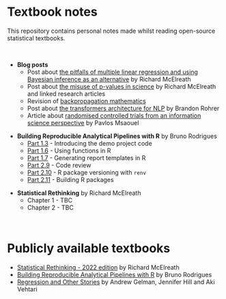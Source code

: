 # Textbook notes
This repository contains personal notes made whilst reading open-source statistical textbooks.   

<br>  

+ **Blog posts**   
    + Post about [the pitfalls of multiple linear regression and using Bayesian inference as an alternative](./blog_posts/regression_richard_mcelreath.md) by Richard McElreath    
    + Post about [the misuse of p-values in science](./blog_posts/p_values_richard_mcelreath.md) by Richard McElreath and linked research articles     
    + Revision of [backpropagation mathematics](./blog_posts/backpropagation_various_sources.md)    
    + Post about [the transformers architecture for NLP](./blog_posts/transformers_brandon_rohrer.md) by Brandon Rohrer   
    + Article about [randomised controlled trials from an information science perspective](./blog_posts/rcts_pavlos_msaouel.md) by Pavlos Msaouel    

<p>

+ **Building Reproducible Analytical Pipelines with R** by Bruno Rodrigues    
    + [Part 1.3](./building_raps_with_r/raps_part_1_3.md) - Introducing the demo project code     
    + [Part 1.6](./building_raps_with_r/raps_part_1_6.md) - Using functions in R    
    + [Part 1.7](./building_raps_with_r/raps_part_1_7.md) - Generating report templates in R   
    + [Part 2.9](./building_raps_with_r/raps_part_2_9.md) - Code review   
    + [Part 2.10](./building_raps_with_r/raps_part_2_10.md) - R package versioning with `renv`    
    + [Part 2.11](./building_raps_with_r/raps_part_2_11.md) - Building R packages     

<p>  

+ **Statistical Rethinking** by Richard McElreath       
    + Chapter 1 - TBC
    + Chapter 2 - TBC     

<br>  

# Publicly available textbooks
+ [Statistical Rethinking - 2022 edition](https://github.com/rmcelreath/stat_rethinking_2022) by Richard McElreath  
+ [Building Reproducible Analytical Pipelines with R](https://raps-with-r.dev/) by Bruno Rodrigues      
+ [Regression and Other Stories](https://avehtari.github.io/ROS-Examples/) by Andrew Gelman, Jennifer Hill and Aki Vehtari     
